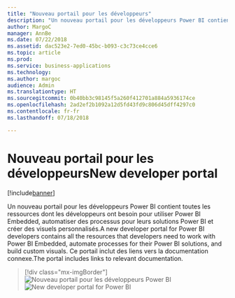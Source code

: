 ```yaml
---
title: "Nouveau portail pour les développeurs"
description: "Un nouveau portail pour les développeurs Power BI contiendra toutes les ressources dont les développeurs ont besoin pour utiliser Power BI Embedded, automatiser des processus pour leurs solutions Power BI et créer des visuels personnalisés."
author: MargoC
manager: AnnBe
ms.date: 07/22/2018
ms.assetid: dac523e2-7ed0-45bc-b093-c3c73ce4cce6
ms.topic: article
ms.prod: 
ms.service: business-applications
ms.technology: 
ms.author: margoc
audience: Admin
ms.translationtype: HT
ms.sourcegitcommit: 0b40bb3c98145f5a260f412701a884a5936174ce
ms.openlocfilehash: 2ad2ef2b1092a12d5fd43fd9c806d45dff4297c0
ms.contentlocale: fr-fr
ms.lasthandoff: 07/18/2018

---
```

# <a name="new-developer-portal"></a><span data-ttu-id="45097-103">Nouveau portail pour les développeurs</span><span class="sxs-lookup"><span data-stu-id="45097-103">New developer portal</span></span>


[!include[banner](../../../includes/banner.md)]

<span data-ttu-id="45097-104">Un nouveau portail pour les développeurs Power BI contient toutes les ressources dont les développeurs ont besoin pour utiliser Power BI Embedded, automatiser des processus pour leurs solutions Power BI et créer des visuels personnalisés.</span><span class="sxs-lookup"><span data-stu-id="45097-104">A new developer portal for Power BI developers contains all the resources that developers need to work with Power BI Embedded, automate processes for their Power BI solutions, and build custom visuals.</span></span> <span data-ttu-id="45097-105">Ce portail inclut des liens vers la documentation connexe.</span><span class="sxs-lookup"><span data-stu-id="45097-105">The portal includes links to relevant documentation.</span></span>

> [!div class="mx-imgBorder"]
> <span data-ttu-id="45097-106">![](media/new-developer-portal-1.png "Nouveau portail pour les développeurs Power BI")</span><span class="sxs-lookup"><span data-stu-id="45097-106">![](media/new-developer-portal-1.png "New developer portal for Power BI")</span></span>


